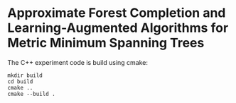 # Approximate Forest Completion and Learning-Augmented Algorithms for Metric Minimum Spanning Trees

The C++ experiment code is build using cmake:
```
mkdir build
cd build
cmake ..
cmake --build .
```